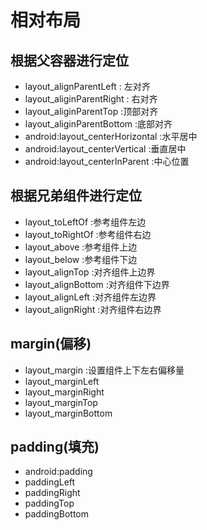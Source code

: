 # 相对布局
## 根据父容器进行定位
  * layout_alignParentLeft : 左对齐
  * layout_aliginParentRight : 右对齐
  * layout_aliginParentTop :顶部对齐
  * layout_aliginParentBottom :底部对齐 
  * android:layout_centerHorizontal :水平居中
  * android:layout_centerVertical :垂直居中
  * android:layout_centerInParent :中心位置
## 根据兄弟组件进行定位
  * layout_toLeftOf :参考组件左边
  * layout_toRightOf :参考组件右边
  * layout_above :参考组件上边
  * layout_below :参考组件下边
  * layout_alignTop :对齐组件上边界
  * layout_alignBottom :对齐组件下边界
  * layout_alignLeft :对齐组件左边界
  * layout_alignRight :对齐组件右边界
## margin(偏移)
  * layout_margin :设置组件上下左右偏移量
  * layout_marginLeft
  * layout_marginRight
  * layout_marginTop
  * layout_marginBottom
## padding(填充)
  * android:padding
  * paddingLeft
  * paddingRight
  * paddingTop
  * paddingBottom

